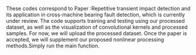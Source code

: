 These codes correspond to Paper :Repetitive transient impact detection and its application in cross-machine bearing fault detection, which is currently under review. The code supports training and testing using our processed dataset, as well as the visualization of convolutional kernels and processed samples. For now, we will upload the processed dataset. Once the paper is accepted, we will supplement our proposed nonlinear processing methods.Simply run the main function.

